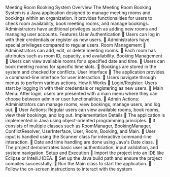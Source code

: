 Meeting Room Booking System
Overview
The Meeting Room Booking System is a Java application designed to manage meeting rooms
and bookings within an organization. It provides functionalities for users to check room
availability, book meeting rooms, and manage bookings. Administrators have additional
privileges such as adding new rooms and managing user accounts.
Features
User Authentication
 Users can log in with their credentials or register as new users.
 Administrators have special privileges compared to regular users.
Room Management
 Administrators can add, edit, or delete meeting rooms.
 Each room has attributes such as room ID, capacity, and availability.
Booking Management
 Users can view available rooms for a specified date and time.
 Users can book meeting rooms for specific time slots.
 Bookings are stored in the system and checked for conflicts.
User Interface
 The application provides a command-line interface for user interaction.
 Users navigate through menus to perform various actions.
How it Works
 Login/Register: Users start by logging in with their credentials or registering as new
users.
 Main Menu: After login, users are presented with a main menu where they can
choose between admin or user functionalities.
 Admin Actions: Administrators can manage rooms, view bookings, manage users,
and log out.
 User Actions: Regular users can view available rooms, book rooms, view their
bookings, and log out.
Implementation Details
 The application is implemented in Java using object-oriented programming principles.
 It consists of multiple classes such as RoomManager, BookingManager,
ConflictResolver, UserInterface, User, Room, Booking, and Main.
 User input is handled using the Scanner class for interactive command-line
interaction.
 Date and time handling are done using Java's Date class.
 The project demonstrates basic user authentication, input validation, and system
navigation.
Setup and Execution
 Import the project into an IDE like Eclipse or IntelliJ IDEA.
 Set up the Java build path and ensure the project compiles successfully.
 Run the Main class to start the application.
 Follow the on-screen instructions to interact with the system
